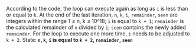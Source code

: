 According to the code, the loop can execute again as long as `i` is less than or equal to `k`. At the end of the last iteration, `n`, `k`, `i`, `remainder`, `seen` are integers within the range 1 ≤ n, k ≤ 10^18; `i` is equal to `k + 1`; `remainder` is the calculated remainder of `n` divided by `i`; `seen` contains the newly added `remainder`. For the loop to execute one more time, `i` needs to be adjusted to `k + 2`.
State: **`n`, `k`, `i` is equal to `k + 2`, `remainder`, `seen`**